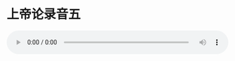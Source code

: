 # 上帝论录音五

<audio style="width: 100%;" preload="false" controls controlslist="nodownload"><source src="//cdn.wechat.edu.pl/audio/mp3/old/27372.mp3" type="audio/mpeg">Your browser does not support the audio element.</audio>


